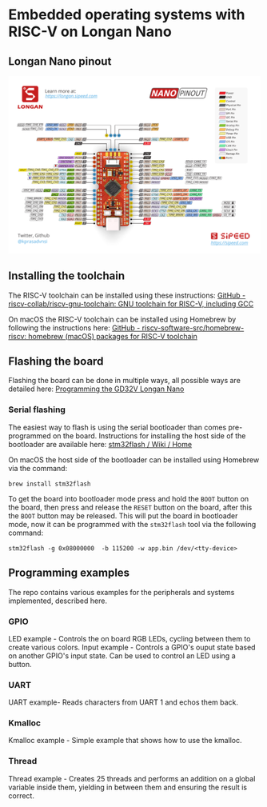 # Embedded operating systems with RISC-V on Longan Nano

## Longan Nano pinout

![Tux, the Linux mascot](images/pinout.png)

## Installing the toolchain

The RISC-V toolchain can be installed using these instructions:
[GitHub - riscv-collab/riscv-gnu-toolchain: GNU toolchain for RISC-V, including GCC](https://github.com/riscv-collab/riscv-gnu-toolchain)

On macOS the RISC-V toolchain can be installed using Homebrew by following the instructions here:
[GitHub - riscv-software-src/homebrew-riscv: homebrew (macOS) packages for RISC-V toolchain](https://github.com/riscv-software-src/homebrew-riscv)

## Flashing the board

Flashing the board can be done in multiple ways, all possible ways are detailed here:
[Programming the GD32V Longan Nano](https://appelsiini.net/2020/programming-gd32v-longan-nano/)

### Serial flashing

The easiest way to flash is using the serial bootloader than comes pre-programmed on the board. Instructions for installing the host side of the bootloader are available here:
[stm32flash / Wiki / Home](https://sourceforge.net/p/stm32flash/wiki/Home/)

On macOS the host side of the bootloader can be installed using Homebrew via the command:
```
brew install stm32flash
```

To get the board into bootloader mode press and hold the `BOOT` button on the board, then press and release the `RESET` button on the board, after this the `BOOT` button may be released. This will put the board in bootloader mode, now it can be programmed with the `stm32flash` tool via the following command:
```
stm32flash -g 0x08000000  -b 115200 -w app.bin /dev/<tty-device>
```

## Programming examples

The repo contains various examples for the peripherals and systems implemented, described here.

### GPIO

LED example - Controls the on board RGB LEDs, cycling between them to create various colors. 
Input example - Controls a GPIO's ouput state based on another GPIO's input state. Can be used to control an LED using a button.

### UART

UART example- Reads characters from UART 1 and echos them back.

### Kmalloc

Kmalloc example - Simple example that shows how to use the kmalloc.

### Thread

Thread example - Creates 25 threads and performs an addition on a global variable inside them, yielding in between them and ensuring the result is correct.
